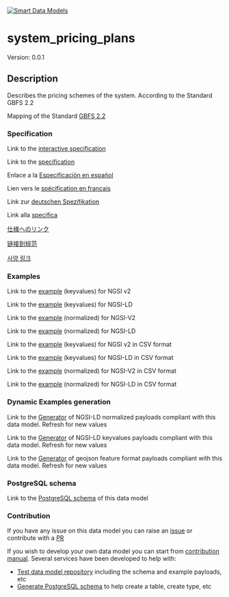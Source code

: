 [![Smart Data Models](https://smartdatamodels.org/wp-content/uploads/2022/01/SmartDataModels_logo.png "Logo")](https://smartdatamodels.org)
# system_pricing_plans
Version: 0.0.1

## Description 

Describes the pricing schemes of the system. According to the Standard GBFS 2.2

Mapping of the Standard [GBFS 2.2](https://github.com/NABSA/gbfs/blob/v2.2/gbfs.md)
### Specification

Link to the [interactive specification](https://swagger.lab.fiware.org/?url=https://smart-data-models.github.io/dataModel.GBFS/system_pricing_plans/swagger.yaml)

Link to the [specification](https://github.com/smart-data-models/dataModel.GBFS/blob/master/system_pricing_plans/doc/spec.md)

Enlace a la [Especificación en español](https://github.com/smart-data-models/dataModel.GBFS/blob/master/system_pricing_plans/doc/spec_ES.md)

Lien vers le [spécification en français](https://github.com/smart-data-models/dataModel.GBFS/blob/master/system_pricing_plans/doc/spec_FR.md)

Link zur [deutschen Spezifikation](https://github.com/smart-data-models/dataModel.GBFS/blob/master/system_pricing_plans/doc/spec_DE.md)

Link alla [specifica](https://github.com/smart-data-models/dataModel.GBFS/blob/master/system_pricing_plans/doc/spec_IT.md)

[仕様へのリンク](https://github.com/smart-data-models/dataModel.GBFS/blob/master/system_pricing_plans/doc/spec_JA.md)

[链接到规范](https://github.com/smart-data-models/dataModel.GBFS/blob/master/system_pricing_plans/doc/spec_ZH.md)

[사양 링크](https://github.com/smart-data-models/dataModel.GBFS/blob/master/system_pricing_plans/doc/spec_KO.md)
### Examples

Link to the [example](https://smart-data-models.github.io/dataModel.GBFS/system_pricing_plans/examples/example.json) (keyvalues) for NGSI v2

Link to the [example](https://smart-data-models.github.io/dataModel.GBFS/system_pricing_plans/examples/example.jsonld) (keyvalues) for NGSI-LD

Link to the [example](https://smart-data-models.github.io/dataModel.GBFS/system_pricing_plans/examples/example-normalized.json) (normalized) for NGSI-V2

Link to the [example](https://smart-data-models.github.io/dataModel.GBFS/system_pricing_plans/examples/example-normalized.jsonld) (normalized) for NGSI-LD

Link to the [example](https://github.com/smart-data-models/dataModel.GBFS/blob/master/system_pricing_plans/examples/example.json.csv) (keyvalues) for NGSI v2 in CSV format

Link to the [example](https://github.com/smart-data-models/dataModel.GBFS/blob/master/system_pricing_plans/examples/example.jsonld.csv) (keyvalues) for NGSI-LD in CSV format

Link to the [example](https://github.com/smart-data-models/dataModel.GBFS/blob/master/system_pricing_plans/examples/example-normalized.json.csv) (normalized) for NGSI-V2 in CSV format

Link to the [example](https://github.com/smart-data-models/dataModel.GBFS/blob/master/system_pricing_plans/examples/example-normalized.jsonld.csv) (normalized) for NGSI-LD in CSV format
### Dynamic Examples generation

Link to the [Generator](https://smartdatamodels.org/extra/ngsi-ld_generator.php?schemaUrl=https://raw.githubusercontent.com/smart-data-models/dataModel.GBFS/master/system_pricing_plans/schema.json&email=info@smartdatamodels.org) of NGSI-LD normalized payloads compliant with this data model. Refresh for new values

Link to the [Generator](https://smartdatamodels.org/extra/ngsi-ld_generator_keyvalues.php?schemaUrl=https://raw.githubusercontent.com/smart-data-models/dataModel.GBFS/master/system_pricing_plans/schema.json&email=info@smartdatamodels.org) of NGSI-LD keyvalues payloads compliant with this data model. Refresh for new values

Link to the [Generator](https://smartdatamodels.org/extra/geojson_features_generator.php?schemaUrl=https://raw.githubusercontent.com/smart-data-models/dataModel.GBFS/master/system_pricing_plans/schema.json&email=info@smartdatamodels.org) of geojson feature format payloads compliant with this data model. Refresh for new values
### PostgreSQL schema

Link to the [PostgreSQL schema](https://github.com/smart-data-models/dataModel.GBFS/blob/master/system_pricing_plans/schema.sql) of this data model
### Contribution

 If you have any issue on this data model you can raise an [issue](https://github.com/smart-data-models/dataModel.GBFS/issues)  or contribute with a [PR](https://github.com/smart-data-models/dataModel.GBFS/pulls)

 If you wish to develop your own data model you can start from [contribution manual](https://bit.ly/contribution_manual). Several services have been developed to help with: 
 - [Test data model repository](https://smartdatamodels.org/index.php/data-models-contribution-api/) including the schema and example payloads, etc
 - [Generate PostgreSQL schema](https://smartdatamodels.org/index.php/sql-service/) to help create a table, create type, etc